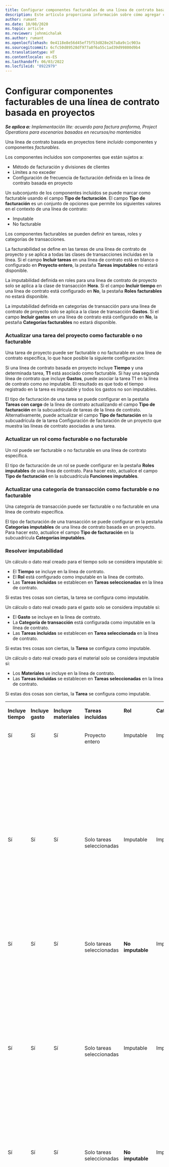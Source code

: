 ```yaml
---
title: Configurar componentes facturables de una línea de contrato basada en proyectos
description: Este artículo proporciona información sobre cómo agregar componentes facturables a líneas de contrato en Project Operations.
author: rumant
ms.date: 10/08/2020
ms.topic: article
ms.reviewer: johnmichalak
ms.author: rumant
ms.openlocfilehash: 0e4118e8e56d45ef75f53d828e267a8a9c1c903a
ms.sourcegitcommit: 6cfc50d89528df977a8f6a55c1ad39d99800d9b4
ms.translationtype: HT
ms.contentlocale: es-ES
ms.lasthandoff: 06/03/2022
ms.locfileid: "8922979"
---
```

# <a name="configure-chargeable-components-of-a-project-based-contract-line"></a>Configurar componentes facturables de una línea de contrato basada en proyectos

_**Se aplica a:** Implementación lite: acuerdo para factura proforma, Project Operations para escenarios basados en recursos/no mantenidos_

Una línea de contrato basada en proyectos tiene *incluido* componentes y componentes *facturables*.

Los componentes incluidos son componentes que están sujetos a:

  - Método de facturación y divisiones de clientes
  - Límites a no exceder 
  - Configuración de frecuencia de facturación definida en la línea de contrato basada en proyecto

Un subconjunto de los componentes incluidos se puede marcar como facturable usando el campo **Tipo de facturación**. El campo **Tipo de facturación** es un conjunto de opciones que permite los siguientes valores en el contexto de una línea de contrato:

  - Imputable
  - No facturable

Los componentes facturables se pueden definir en tareas, roles y categorías de transacciones.

La facturabilidad se define en las tareas de una línea de contrato de proyecto y se aplica a todas las clases de transacciones incluidas en la línea. Si el campo **Incluir tareas** en una línea de contrato está en blanco o configurado en **Proyecto entero**, la pestaña **Tareas imputables** no estará disponible.

La imputabilidad definida en roles para una línea de contrato de proyecto solo se aplica a la clase de transacción **Hora**. Si el campo **Incluir tiempo** en una línea de contrato está configurado en **No**, la pestaña **Roles facturables** no estará disponible.

La imputabilidad definida en categorías de transacción para una línea de contrato de proyecto solo se aplica a la clase de transacción **Gastos**. Si el campo **Incluir gastos** en una línea de contrato está configurado en **No**, la pestaña **Categorías facturables** no estará disponible.

### <a name="update-a-project-task-as-chargeable-or-non-chargeable"></a>Actualizar una tarea del proyecto como facturable o no facturable

Una tarea de proyecto puede ser facturable o no facturable en una línea de contrato específica, lo que hace posible la siguiente configuración:

Si una línea de contrato basada en proyecto incluye **Tiempo** y una determinada tarea, **T1** está asociado como facturable. Si hay una segunda línea de contrato que incluye **Gastos**, puede asociar la tarea T1 en la línea de contrato como no imputable. El resultado es que todo el tiempo registrado en la tarea es imputable y todos los gastos no son imputables.

El tipo de facturación de una tarea se puede configurar en la pestaña **Tareas con cargo** de la línea de contrato actualizando el campo **Tipo de facturación** en la subcuadrícula de tareas de la línea de contrato. Alternativamente, puede actualizar el campo **Tipo de facturación** en la subcuadrícula de la tarea Configuración de facturación de un proyecto que muestra las líneas de contrato asociadas a una tarea.

### <a name="update-a-role-as-chargeable-or-non-chargeable"></a>Actualizar un rol como facturable o no facturable

Un rol puede ser facturable o no facturable en una línea de contrato específica.

El tipo de facturación de un rol se puede configurar en la pestaña **Roles imputables** de una línea de contrato. Para hacer esto, actualice el campo **Tipo de facturación** en la subcuadrícula **Funciones imputables**.

### <a name="update-a-transaction-category-as-chargeable-or-non-chargeable"></a>Actualizar una categoría de transacción como facturable o no facturable

Una categoría de transacción puede ser facturable o no facturable en una línea de contrato específica.

El tipo de facturación de una transacción se puede configurar en la pestaña **Categorías imputables** de una línea de contrato basada en un proyecto. Para hacer esto, actualice el campo **Tipo de facturación** en la subcuadrícula **Categorías imputables**.

### <a name="resolve-chargeability"></a>Resolver imputabilidad

Un cálculo o dato real creado para el tiempo solo se considera imputable si:

   - El **Tiempo** se incluye en la línea de contrato.
   - El **Rol** está configurado como imputable en la línea de contrato.
   - Las **Tareas incluidas** se establecen en **Tareas seleccionadas** en la línea de contrato.
 
 Si estas tres cosas son ciertas, la tarea se configura como imputable. 

Un cálculo o dato real creado para el gasto solo se considera imputable si:

   - El **Gasto** se incluye en la línea de contrato.
   - La **Categoría de transacción** está configurada como imputable en la línea de contrato.
   - Las **Tareas incluidas** se establecen en **Tarea seleccionada** en la línea de contrato.
  
 Si estas tres cosas son ciertas, la **Tarea** se configura como imputable. 

Un cálculo o dato real creado para el material solo se considera imputable si:

   - Los **Materiales** se incluye en la línea de contrato.
   - Las **Tareas incluidas** se establecen en **Tareas seleccionadas** en la línea de contrato.

Si estas dos cosas son ciertas, la **Tarea** se configura como imputable. 

<table border="0" cellspacing="0" cellpadding="0">
    <tbody>
        <tr>
            <td width="70" valign="top">
                <p>
                    <strong>Incluye tiempo</strong>
                </p>
            </td>
            <td width="78" valign="top">
                <p>
                    <strong>Incluye gasto</strong>
                    <strong></strong>
                </p>
            </td>
            <td width="63" valign="top">
                <p>
                    <strong>Incluye materiales</strong>
                    <strong></strong>
                </p>
            </td>
            <td width="75" valign="top">
                <p>
                    <strong>Tareas incluidas</strong>
                    <strong></strong>
                </p>
            </td>
            <td width="65" valign="top">
                <p>
                    <strong>Rol</strong>
                    <strong></strong>
                </p>
            </td>
            <td width="70" valign="top">
                <p>
                    <strong>Categoría</strong>
                    <strong></strong>
                </p>
            </td>
            <td width="65" valign="top">
                <p>
                    <strong>Tarea</strong>
                    <strong></strong>
                </p>
            </td>
            <td width="350" valign="top">
                <p>
                    <strong>Impacto de imputabilidad</strong>
                </p>
            </td>
        </tr>
        <tr>
            <td width="70" valign="top">
                <p>
Sí </p>
            </td>
            <td width="78" valign="top">
                <p>
Sí </p>
            </td>
            <td width="63" valign="top">
                <p>
Sí </p>
            </td>
            <td width="75" valign="top">
                <p>
Proyecto entero </p>
            </td>
            <td width="65" valign="top">
                <p>
Imputable </p>
            </td>
            <td width="70" valign="top">
                <p>
Imputable </p>
            </td>
            <td width="65" valign="top">
                <p>
No puede estar establecido </p>
            </td>
            <td width="350" valign="top">
                <p>
Facturación a tiempo real: <strong>Imputable</strong>
                </p>
                <p>
Tipo de facturación en gastos reales: <strong>Imputable</strong>
                </p>
                <p>
Tipo de facturación en material real: <strong>Imputable</strong>
                </p>
            </td>
        </tr>
        <tr>
            <td width="70" valign="top">
                <p>
Sí </p>
            </td>
            <td width="78" valign="top">
                <p>
Sí </p>
            </td>
            <td width="63" valign="top">
                <p>
Sí </p>
            </td>
            <td width="75" valign="top">
                <p>
Solo tareas seleccionadas </p>
            </td>
            <td width="65" valign="top">
                <p>
Imputable </p>
            </td>
            <td width="70" valign="top">
                <p>
Imputable </p>
            </td>
            <td width="65" valign="top">
                <p>
Imputable </p>
            </td>
            <td width="350" valign="top">
                <p>
Facturación a tiempo real: <strong>Imputable</strong>
                </p>
                <p>
Tipo de facturación en gastos reales: <strong>Imputable</strong>
                </p>
                <p>
Tipo de facturación en material real: <strong>Imputable</strong>
                </p>
            </td>
        </tr>
        <tr>
            <td width="70" valign="top">
                <p>
Sí </p>
            </td>
            <td width="78" valign="top">
                <p>
Sí </p>
            </td>
            <td width="63" valign="top">
                <p>
Sí </p>
            </td>
            <td width="75" valign="top">
                <p>
Solo tareas seleccionadas </p>
            </td>
            <td width="65" valign="top">
                <p>
                    <strong>No imputable</strong>
                </p>
            </td>
            <td width="70" valign="top">
                <p>
Imputable </p>
            </td>
            <td width="65" valign="top">
                <p>
Imputable </p>
            </td>
            <td width="350" valign="top">
                <p>
Facturación a tiempo real: <strong>No imputable</strong>
                </p>
                <p>
Tipo de facturación en gastos actuales: Facturable </p>
                <p>
Tipo de facturación en material real: Imputable </p>
            </td>
        </tr>
        <tr>
            <td width="70" valign="top">
                <p>
Sí </p>
            </td>
            <td width="78" valign="top">
                <p>
Sí </p>
            </td>
            <td width="63" valign="top">
                <p>
Sí </p>
            </td>
            <td width="75" valign="top">
                <p>
Solo tareas seleccionadas </p>
            </td>
            <td width="65" valign="top">
                <p>
Imputable </p>
            </td>
            <td width="70" valign="top">
                <p>
Imputable </p>
            </td>
            <td width="65" valign="top">
                <p>
                    <strong>No imputable</strong>
                </p>
            </td>
            <td width="350" valign="top">
                <p>
Facturación a tiempo real: <strong>No imputable</strong>
                </p>
                <p>
Tipo de facturación en gastos reales: <strong>No imputable</strong>
                </p>
                <p>
Tipo de facturación en material real: <strong>No imputable</strong>
                </p>
            </td>
        </tr>
        <tr>
            <td width="70" valign="top">
                <p>
Sí </p>
            </td>
            <td width="78" valign="top">
                <p>
Sí </p>
            </td>
            <td width="63" valign="top">
                <p>
Sí </p>
            </td>
            <td width="75" valign="top">
                <p>
Solo tareas seleccionadas </p>
            </td>
            <td width="65" valign="top">
                <p>
                    <strong>No imputable</strong>
                </p>
            </td>
            <td width="70" valign="top">
                <p>
Imputable </p>
            </td>
            <td width="65" valign="top">
                <p>
                    <strong>No imputable</strong>
                </p>
            </td>
            <td width="350" valign="top">
                <p>
Facturación a tiempo real: <strong>No imputable</strong>
                </p>
                <p>
Tipo de facturación en gastos reales: <strong>No imputable</strong>
                </p>
                <p>
Tipo de facturación en material real: <strong>No imputable</strong>
                </p>
            </td>
        </tr>
        <tr>
            <td width="70" valign="top">
                <p>
Sí </p>
            </td>
            <td width="78" valign="top">
                <p>
Sí </p>
            </td>
            <td width="63" valign="top">
                <p>
Sí </p>
            </td>
            <td width="75" valign="top">
                <p>
Solo tareas seleccionadas </p>
            </td>
            <td width="65" valign="top">
                <p>
                    <strong>No imputable</strong>
                </p>
            </td>
            <td width="70" valign="top">
                <p>
                    <strong>No imputable</strong>
                </p>
            </td>
            <td width="65" valign="top">
                <p>
Imputable </p>
            </td>
            <td width="350" valign="top">
                <p>
Facturación a tiempo real: <strong>No imputable</strong>
                </p>
                <p>
Tipo de facturación en gastos reales: <strong>No imputable</strong>
                </p>
                <p>
Tipo de facturación en material real: Imputable </p>
            </td>
        </tr>
        <tr>
            <td width="70" valign="top">
                <p>
                    <strong>No</strong>
                </p>
            </td>
            <td width="78" valign="top">
                <p>
Sí </p>
            </td>
            <td width="63" valign="top">
                <p>
Sí </p>
            </td>
            <td width="75" valign="top">
                <p>
Proyecto entero </p>
            </td>
            <td width="65" valign="top">
                <p>
No puede estar establecido </p>
            </td>
            <td width="70" valign="top">
                <p>
                    <strong>Imputable</strong>
                </p>
            </td>
            <td width="65" valign="top">
                <p>
No puede estar establecido </p>
            </td>
            <td width="350" valign="top">
                <p>
Facturación a tiempo real: <strong>No disponible</strong>
                </p>
                <p>
Tipo de facturación en gastos actuales: Facturable </p>
                <p>
Tipo de facturación en material real: Imputable </p>
            </td>
        </tr>
        <tr>
            <td width="70" valign="top">
                <p>
                    <strong>No</strong>
                </p>
            </td>
            <td width="78" valign="top">
                <p>
Sí </p>
            </td>
            <td width="63" valign="top">
                <p>
Sí </p>
            </td>
            <td width="75" valign="top">
                <p>
Proyecto entero </p>
            </td>
            <td width="65" valign="top">
                <p>
No puede estar establecido </p>
            </td>
            <td width="70" valign="top">
                <p>
                    <strong>No imputable</strong>
                </p>
            </td>
            <td width="65" valign="top">
                <p>
No puede estar establecido </p>
            </td>
            <td width="350" valign="top">
                <p>
Facturación a tiempo real: <strong>No disponible</strong>
                </p>
                <p>
Tipo de facturación en gastos reales: <strong>No imputable</strong>
                </p>
                <p>
Tipo de facturación en material real: Imputable </p>
            </td>
        </tr>
        <tr>
            <td width="70" valign="top">
                <p>
Sí </p>
            </td>
            <td width="78" valign="top">
                <p>
                    <strong>No</strong>
                </p>
            </td>
            <td width="63" valign="top">
                <p>
Sí </p>
            </td>
            <td width="75" valign="top">
                <p>
Proyecto entero </p>
            </td>
            <td width="65" valign="top">
                <p>
Imputable </p>
            </td>
            <td width="70" valign="top">
                <p>
No puede estar establecido </p>
            </td>
            <td width="65" valign="top">
                <p>
No puede estar establecido </p>
            </td>
            <td width="350" valign="top">
                <p>
Facturación a tiempo real: Facturable </p>
                <p>
Tipo de facturación en gastos reales: <strong>No disponible</strong>
                </p>
                <p>
Tipo de facturación en material real: Imputable </p>
            </td>
        </tr>
        <tr>
            <td width="70" valign="top">
                <p>
Sí </p>
            </td>
            <td width="78" valign="top">
                <p>
                    <strong>No</strong>
                </p>
            </td>
            <td width="63" valign="top">
                <p>
Sí </p>
            </td>
            <td width="75" valign="top">
                <p>
Proyecto entero </p>
            </td>
            <td width="65" valign="top">
                <p>
                    <strong>No imputable</strong>
                </p>
            </td>
            <td width="70" valign="top">
                <p>
No puede estar establecido </p>
            </td>
            <td width="65" valign="top">
                <p>
No puede estar establecido </p>
            </td>
            <td width="350" valign="top">
                <p>
Facturación a tiempo real: <strong>No imputable</strong>
                </p>
                <p>
Tipo de facturación en gastos reales: <strong>No disponible</strong>
                </p>
                <p>
Tipo de facturación en material real: Imputable </p>
            </td>
        </tr>
        <tr>
            <td width="70" valign="top">
                <p>
Sí </p>
            </td>
            <td width="78" valign="top">
                <p>
Sí </p>
            </td>
            <td width="63" valign="top">
                <p>
                    <strong>No</strong>
                </p>
            </td>
            <td width="75" valign="top">
                <p>
Proyecto entero </p>
            </td>
            <td width="65" valign="top">
                <p>
Imputable </p>
            </td>
            <td width="70" valign="top">
                <p>
Imputable </p>
            </td>
            <td width="65" valign="top">
                <p>
No puede estar establecido </p>
            </td>
            <td width="350" valign="top">
                <p>
Facturación a tiempo real: Facturable </p>
                <p>
Tipo de facturación en gastos actuales: Facturable </p>
                <p>
Tipo de facturación en material real: <strong>No disponible</strong>
                </p>
            </td>
        </tr>
        <tr>
            <td width="70" valign="top">
                <p>
Sí </p>
            </td>
            <td width="78" valign="top">
                <p>
Sí </p>
            </td>
            <td width="63" valign="top">
                <p>
                    <strong>No</strong>
                </p>
            </td>
            <td width="75" valign="top">
                <p>
Proyecto entero </p>
            </td>
            <td width="65" valign="top">
                <p>
                    <strong>No imputable</strong>
                </p>
            </td>
            <td width="70" valign="top">
                <p>
                    <strong>No facturable</strong>
                </p>
            </td>
            <td width="65" valign="top">
                <p>
No puede estar establecido </p>
            </td>
            <td width="350" valign="top">
                <p>
Facturación a tiempo real: <strong>No imputable</strong>
                </p>
                <p>
Tipo de facturación en gastos reales: <strong>No imputable</strong>
                </p>
                <p>
Tipo de facturación en material real: <strong>No disponible</strong>
                </p>
            </td>
        </tr>
    </tbody>
</table>





[!INCLUDE[footer-include](../../includes/footer-banner.md)]
